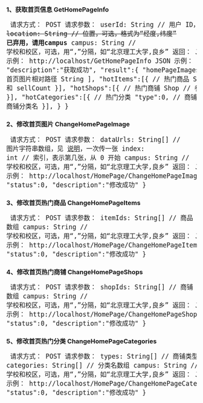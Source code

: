 ### 1、获取首页信息 GetHomePageInfo
<big><pre>
请求方式：    POST
请求参数：    userId: String         // 用户 ID，可选
             <s>location: String    // 位置，可选，格式为“经度,纬度”</s> **已弃用，请用campus**
             campus: String         // 学校和校区，可选，用“,”分隔，如“北京理工大学,良乡”
返回：       JSON
URL 示例：   http://localhost/GetHomePageInfo
JSON 示例：
{
    "status":0,
    "description":"获取成功",
    "result":{
        "homePageImages":[          // 首页图片相对路径
            String
        ],
        "hotItems":[{               // 热门商品
            ShopItem                // 参照 [ShopItem Model](Shop.md#2shopitem-model)，已加载 images、shop 和 sellCount
        }],
        "hotShops":[{               // 热门商铺
            Shop                    // 参照 [Shop Model](Shop.md#1shop-model)，已加载 classes 和 sellCount
        }],
        "hotCategories":[{          // 热门分类
            "type":0,               // 商铺类型，见 [Shop Model](Shop#1shop-model)
            "category":"代理团购"	    // 商铺分类名
        }],
    }
}
</pre></big>

### 2、修改首页图片 ChangeHomePageImage
<big><pre>
请求方式：    POST
请求参数：    dataUrls: String[]     // 图片字符串数组，见 [说明](Shop.md#0note)，一次传一张
             index: int             // 索引，表示第几张，从 0 开始
             campus: String         // 学校和校区，可选，用“,”分隔，如“北京理工大学,良乡”
返回：       JSON
URL 示例：   http://localhost/HomePage/ChangeHomePageImage
JSON 示例：
{
    "status":0,
    "description":"修改成功"
}
</pre></big>

### 3、修改首页热门商品 ChangeHomePageItems
<big><pre>
请求方式：    POST
请求参数：    itemIds: String[]      // 商品 ID 数组
             campus: String         // 学校和校区，可选，用“,”分隔，如“北京理工大学,良乡”
返回：       JSON
URL 示例：   http://localhost/HomePage/ChangeHomePageItems
JSON 示例：
{
    "status":0,
    "description":"修改成功"
}
</pre></big>

### 4、修改首页热门商铺 ChangeHomePageShops
<big><pre>
请求方式：    POST
请求参数：    shopIds: String[]      // 商铺 ID 数组
             campus: String         // 学校和校区，可选，用“,”分隔，如“北京理工大学,良乡”
返回：       JSON
URL 示例：   http://localhost/HomePage/ChangeHomePageShops
JSON 示例：
{
    "status":0,
    "description":"修改成功"
}
</pre></big>

### 5、修改首页热门分类 ChangeHomePageCategories
<big><pre>
请求方式：    POST
请求参数：    types: String[]        // 商铺类型数组
             categories: String[]   // 分类名数组
             campus: String         // 学校和校区，可选，用“,”分隔，如“北京理工大学,良乡”
返回：       JSON
URL 示例：   http://localhost/HomePage/ChangeHomePageCategories
JSON 示例：
{
    "status":0,
    "description":"修改成功"
}
</pre></big>
